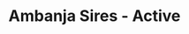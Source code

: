 ---
title: "Ambanja Sires - Active"
header_title: "iPardalis | Ambanja Sires - Active"
description : "All of our active Ambanja Panther Chameleon sires here at iPardalis"
keywords: ["Ambanja Panther Chameleons", "Blue Ambanja"]
banner: "img/ambanja/bowie/bowie11"
draft: false
---
